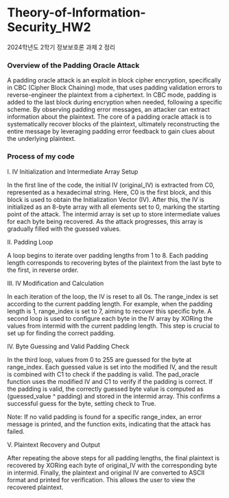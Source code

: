 # Theory-of-Information-Security_HW2
2024학년도 2학기 정보보호론 과제 2 정리


### Overview of the Padding Oracle Attack

A padding oracle attack is an exploit in block cipher encryption, specifically in CBC (Cipher Block Chaining) mode, that uses padding validation errors to reverse-engineer the plaintext from a ciphertext. In CBC mode, padding is added to the last block during encryption when needed, following a specific scheme. By observing padding error messages, an attacker can extract information about the plaintext. The core of a padding oracle attack is to systematically recover blocks of the plaintext, ultimately reconstructing the entire message by leveraging padding error feedback to gain clues about the underlying plaintext.


### Process of my code

I. IV Initialization and Intermediate Array Setup

In the first line of the code, the initial IV (original_IV) is extracted from C0, represented as a hexadecimal string. Here, C0 is the first block, and this block is used to obtain the Initialization Vector (IV). After this, the IV is initialized as an 8-byte array with all elements set to 0, marking the starting point of the attack. The intermid array is set up to store intermediate values for each byte being recovered. As the attack progresses, this array is gradually filled with the guessed values.

II. Padding Loop

A loop begins to iterate over padding lengths from 1 to 8. Each padding length corresponds to recovering bytes of the plaintext from the last byte to the first, in reverse order.

III. IV Modification and Calculation

In each iteration of the loop, the IV is reset to all 0s. The range_index is set according to the current padding length. For example, when the padding length is 1, range_index is set to 7, aiming to recover this specific byte. A second loop is used to configure each byte in the IV array by XORing the values from intermid with the current padding length. This step is crucial to set up for finding the correct padding.

IV. Byte Guessing and Valid Padding Check

In the third loop, values from 0 to 255 are guessed for the byte at range_index. Each guessed value is set into the modified IV, and the result is combined with C1 to check if the padding is valid. The pad_oracle function uses the modified IV and C1 to verify if the padding is correct. If the padding is valid, the correctly guessed byte value is computed as (guessed_value ^ padding) and stored in the intermid array. This confirms a successful guess for the byte, setting check to True.

Note: If no valid padding is found for a specific range_index, an error message is printed, and the function exits, indicating that the attack has failed.

V. Plaintext Recovery and Output

After repeating the above steps for all padding lengths, the final plaintext is recovered by XORing each byte of original_IV with the corresponding byte in intermid. Finally, the plaintext and original IV are converted to ASCII format and printed for verification. This allows the user to view the recovered plaintext.
